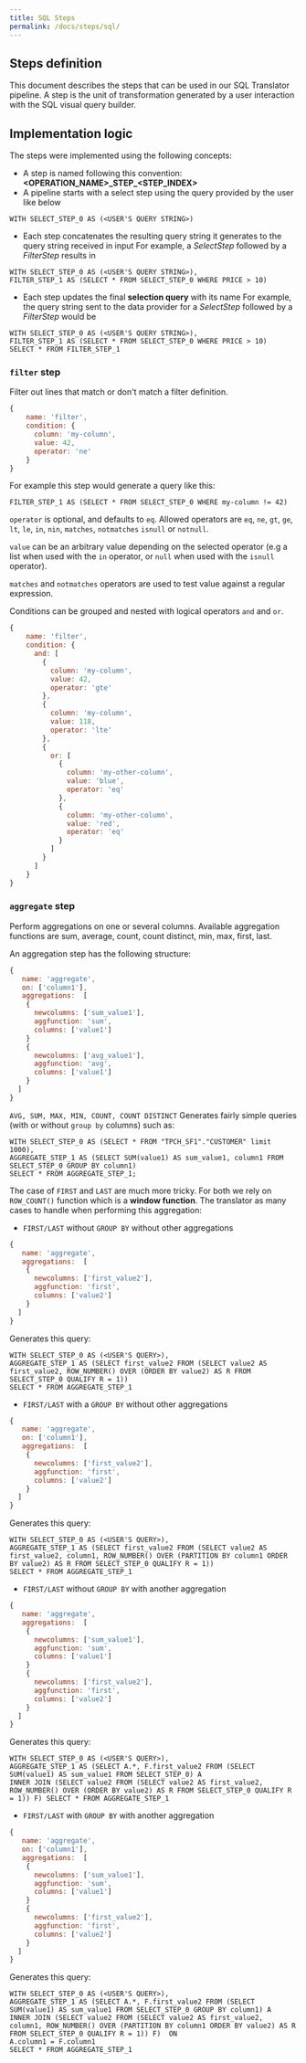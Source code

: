 ```yaml
---
title: SQL Steps
permalink: /docs/steps/sql/
---
```


## Steps definition

This document describes the steps that can be used in our SQL Translator pipeline. A step is
the unit of transformation generated by a user interaction with the SQL visual query
builder.

## Implementation logic 

The steps were implemented using the following concepts: 
- A step is named following this convention: **<OPERATION_NAME>\_STEP\_<STEP_INDEX>**
- A pipeline starts with a select step using the query provided by the user like below
```
WITH SELECT_STEP_0 AS (<USER'S QUERY STRING>)
```
- Each step concatenates the resulting query string it generates to the query string received in input
For example, a *SelectStep* followed by a *FilterStep* results in
```
WITH SELECT_STEP_0 AS (<USER'S QUERY STRING>),
FILTER_STEP_1 AS (SELECT * FROM SELECT_STEP_0 WHERE PRICE > 10)
```
- Each step updates the final **selection query** with its name
For example, the query string sent to the data provider for a *SelectStep* followed by a *FilterStep* would be
```
WITH SELECT_STEP_0 AS (<USER'S QUERY STRING>),
FILTER_STEP_1 AS (SELECT * FROM SELECT_STEP_0 WHERE PRICE > 10)
SELECT * FROM FILTER_STEP_1
```

### `filter` step

Filter out lines that match or don't match a filter definition.

```javascript
{
    name: 'filter',
    condition: {
      column: 'my-column',
      value: 42,
      operator: 'ne'
    }
}
```
For example this step would generate a query like this: 

```
FILTER_STEP_1 AS (SELECT * FROM SELECT_STEP_0 WHERE my-column != 42)
```


`operator` is optional, and defaults to `eq`. Allowed operators are `eq`, `ne`,
`gt`, `ge`, `lt`, `le`, `in`, `nin`, `matches`, `notmatches` `isnull` or `notnull`.

`value` can be an arbitrary value depending on the selected operator (e.g a list
when used with the `in` operator, or `null` when used with the `isnull`
operator).

`matches` and `notmatches` operators are used to test value against a regular expression.

Conditions can be grouped and nested with logical operators `and` and `or`.

```javascript
{
    name: 'filter',
    condition: {
      and: [
        {
          column: 'my-column',
          value: 42,
          operator: 'gte'
        },
        {
          column: 'my-column',
          value: 118,
          operator: 'lte'
        },
        {
          or: [
            {
              column: 'my-other-column',
              value: 'blue',
              operator: 'eq'
            },
            {
              column: 'my-other-column',
              value: 'red',
              operator: 'eq'
            }
          ]
        }
      ]
    }
}
```




### `aggregate` step 
Perform aggregations on one or several columns. Available aggregation functions
are sum, average, count, count distinct, min, max, first, last.

An aggregation step has the following structure:

```javascript
{
   name: 'aggregate',
   on: ['column1'],
   aggregations:  [
    {
      newcolumns: ['sum_value1'],
      aggfunction: 'sum',
      columns: ['value1']
    }
    {
      newcolumns: ['avg_value1'],
      aggfunction: 'avg',
      columns: ['value1']
    }
  ]
}
```

`AVG, SUM, MAX, MIN, COUNT, COUNT DISTINCT` Generates fairly simple queries (with or without `group by` columns) such as:

```
WITH SELECT_STEP_0 AS (SELECT * FROM "TPCH_SF1"."CUSTOMER" limit 1000),
AGGREGATE_STEP_1 AS (SELECT SUM(value1) AS sum_value1, column1 FROM SELECT_STEP_0 GROUP BY column1)
SELECT * FROM AGGREGATE_STEP_1;
```

The case of `FIRST` and `LAST` are much more tricky. For both we rely on `ROW_COUNT()` function which is a **window function**. 
The translator as many cases to handle when performing this aggregation: 
- `FIRST/LAST` without `GROUP BY` without other aggregations

```javascript
{
   name: 'aggregate',
   aggregations:  [
    {
      newcolumns: ['first_value2'],
      aggfunction: 'first',
      columns: ['value2']
    }
  ]
}
```
Generates this query: 
```
WITH SELECT_STEP_0 AS (<USER'S QUERY>),
AGGREGATE_STEP_1 AS (SELECT first_value2 FROM (SELECT value2 AS first_value2, ROW_NUMBER() OVER (ORDER BY value2) AS R FROM SELECT_STEP_0 QUALIFY R = 1)) 
SELECT * FROM AGGREGATE_STEP_1
```
- `FIRST/LAST` with a `GROUP BY` without other aggregations

```javascript
{
   name: 'aggregate',
   on: ['column1'],
   aggregations:  [
    {
      newcolumns: ['first_value2'],
      aggfunction: 'first',
      columns: ['value2']
    }
  ]
}
```
Generates this query: 
```
WITH SELECT_STEP_0 AS (<USER'S QUERY>),
AGGREGATE_STEP_1 AS (SELECT first_value2 FROM (SELECT value2 AS first_value2, column1, ROW_NUMBER() OVER (PARTITION BY column1 ORDER BY value2) AS R FROM SELECT_STEP_0 QUALIFY R = 1)) 
SELECT * FROM AGGREGATE_STEP_1
```

- `FIRST/LAST` without `GROUP BY` with another aggregation

```javascript
{
   name: 'aggregate',
   aggregations:  [
    {
      newcolumns: ['sum_value1'],
      aggfunction: 'sum',
      columns: ['value1']
    }
    {
      newcolumns: ['first_value2'],
      aggfunction: 'first',
      columns: ['value2']
    }
  ]
}
```
Generates this query:
```
WITH SELECT_STEP_0 AS (<USER'S QUERY>),
AGGREGATE_STEP_1 AS (SELECT A.*, F.first_value2 FROM (SELECT SUM(value1) AS sum_value1 FROM SELECT_STEP_0) A
INNER JOIN (SELECT value2 FROM (SELECT value2 AS first_value2, ROW_NUMBER() OVER (ORDER BY value2) AS R FROM SELECT_STEP_0 QUALIFY R = 1)) F) SELECT * FROM AGGREGATE_STEP_1
```


- `FIRST/LAST` with `GROUP BY` with another aggregation

```javascript
{
   name: 'aggregate',
   on: ['column1'],
   aggregations:  [
    {
      newcolumns: ['sum_value1'],
      aggfunction: 'sum',
      columns: ['value1']
    }
    {
      newcolumns: ['first_value2'],
      aggfunction: 'first',
      columns: ['value2']
    }
  ]
}
```
Generates this query: 
```
WITH SELECT_STEP_0 AS (<USER'S QUERY>),
AGGREGATE_STEP_1 AS (SELECT A.*, F.first_value2 FROM (SELECT SUM(value1) AS sum_value1 FROM SELECT_STEP_0 GROUP BY column1) A
INNER JOIN (SELECT value2 FROM (SELECT value2 AS first_value2, column1, ROW_NUMBER() OVER (PARTITION BY column1 ORDER BY value2) AS R FROM SELECT_STEP_0 QUALIFY R = 1)) F)  ON
A.column1 = F.column1
SELECT * FROM AGGREGATE_STEP_1
```

